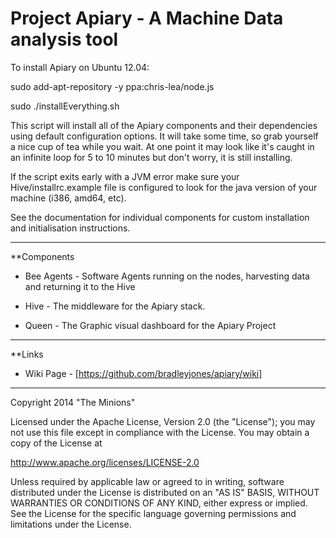 Project Apiary - A Machine Data analysis tool  
=============================================

To install Apiary on Ubuntu 12.04:
  
  sudo add-apt-repository -y ppa:chris-lea/node.js
  
  sudo ./installEverything.sh
  
This script will install all of the Apiary components and their dependencies using default configuration options. It will take some time, so grab yourself a nice cup of tea while you wait. At one point it may look like it's caught in an infinite loop for 5 to 10 minutes but don't worry, it is still installing.

If the script exits early with a JVM error make sure your Hive/installrc.example file is configured to look for the java version of your machine (i386, amd64, etc).

See the documentation for individual components for custom installation and initialisation instructions.

* * *

**Components 

* Bee Agents - Software Agents running on the nodes, harvesting data and returning it to the Hive

* Hive - The middleware for the Apiary stack.

* Queen - The Graphic visual dashboard for the Apiary Project
  
* * *

**Links

* Wiki Page - [https://github.com/bradleyjones/apiary/wiki]

* * *

Copyright 2014 "The Minions" 

Licensed under the Apache License, Version 2.0 (the "License");
you may not use this file except in compliance with the License.
You may obtain a copy of the License at

http://www.apache.org/licenses/LICENSE-2.0

Unless required by applicable law or agreed to in writing, software
distributed under the License is distributed on an "AS IS" BASIS,
WITHOUT WARRANTIES OR CONDITIONS OF ANY KIND, either express or implied.
See the License for the specific language governing permissions and
limitations under the License.
